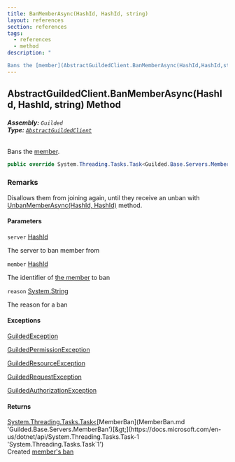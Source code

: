 ```yaml
---
title: BanMemberAsync(HashId, HashId, string)
layout: references
section: references
tags:
  - references
  - method
description: "

Bans the [member](AbstractGuildedClient.BanMemberAsync(HashId,HashId,string).md#Guilded.AbstractGuildedClient.BanMemberAsync(Guilded.Base.HashId,Guilded.Base.HashId,string).member 'Guilded.AbstractGuildedClient.BanMemberAsync(Guilded.Base.HashId, Guilded.Base.HashId, string).member')."
---
```


## AbstractGuildedClient.BanMemberAsync(HashId, HashId, string) Method
###### **Assembly:** `Guilded`<br/>**Type:** [`AbstractGuildedClient`](AbstractGuildedClient.md 'Guilded.AbstractGuildedClient')

Bans the [member](AbstractGuildedClient.BanMemberAsync(HashId,HashId,string).md#Guilded.AbstractGuildedClient.BanMemberAsync(Guilded.Base.HashId,Guilded.Base.HashId,string).member 'Guilded.AbstractGuildedClient.BanMemberAsync(Guilded.Base.HashId, Guilded.Base.HashId, string).member').

```csharp
public override System.Threading.Tasks.Task<Guilded.Base.Servers.MemberBan> BanMemberAsync(Guilded.Base.HashId server, Guilded.Base.HashId member, string? reason=null);
```

### Remarks
  
Disallows them from joining again, until they receive an unban with [UnbanMemberAsync(HashId, HashId)](BaseGuildedClient.UnbanMemberAsync(HashId,HashId).md 'Guilded.Base.BaseGuildedClient.UnbanMemberAsync(Guilded.Base.HashId,Guilded.Base.HashId)') method.
#### Parameters

<a name='Guilded.AbstractGuildedClient.BanMemberAsync(Guilded.Base.HashId,Guilded.Base.HashId,string).server'></a>

`server` [HashId](HashId.md 'Guilded.Base.HashId')

The server to ban member from

<a name='Guilded.AbstractGuildedClient.BanMemberAsync(Guilded.Base.HashId,Guilded.Base.HashId,string).member'></a>

`member` [HashId](HashId.md 'Guilded.Base.HashId')

The identifier of [the member](Member.md 'Guilded.Base.Servers.Member') to ban

<a name='Guilded.AbstractGuildedClient.BanMemberAsync(Guilded.Base.HashId,Guilded.Base.HashId,string).reason'></a>

`reason` [System.String](https://docs.microsoft.com/en-us/dotnet/api/System.String 'System.String')

The reason for a ban

#### Exceptions

[GuildedException](GuildedException.md 'Guilded.Base.GuildedException')

[GuildedPermissionException](GuildedPermissionException.md 'Guilded.Base.GuildedPermissionException')

[GuildedResourceException](GuildedResourceException.md 'Guilded.Base.GuildedResourceException')

[GuildedRequestException](GuildedRequestException.md 'Guilded.Base.GuildedRequestException')

[GuildedAuthorizationException](GuildedAuthorizationException.md 'Guilded.Base.GuildedAuthorizationException')

#### Returns
[System.Threading.Tasks.Task&lt;](https://docs.microsoft.com/en-us/dotnet/api/System.Threading.Tasks.Task-1 'System.Threading.Tasks.Task`1')[MemberBan](MemberBan.md 'Guilded.Base.Servers.MemberBan')[&gt;](https://docs.microsoft.com/en-us/dotnet/api/System.Threading.Tasks.Task-1 'System.Threading.Tasks.Task`1')  
Created [member's ban](MemberBan.md 'Guilded.Base.Servers.MemberBan')